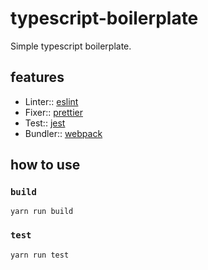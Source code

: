 typescript-boilerplate
==
Simple typescript boilerplate.

features
--
* Linter:: [eslint](https://eslint.org/)
* Fixer:: [prettier](https://prettier.io/)
* Test:: [jest](https://jestjs.io/ja/)
* Bundler:: [webpack](https://webpack.js.org/)

how to use
--

### `build`
    yarn run build

### `test`
    yarn run test
